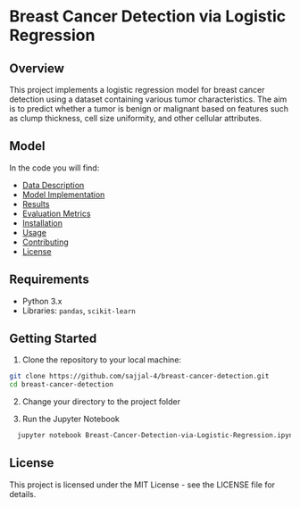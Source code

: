 # Breast Cancer Detection via Logistic Regression

## Overview
This project implements a logistic regression model for breast cancer detection using a dataset containing various tumor characteristics. The aim is to predict whether a tumor is benign or malignant based on features such as clump thickness, cell size uniformity, and other cellular attributes.

## Model
In the code you will find:
- [Data Description](#data-description)
- [Model Implementation](#model-implementation)
- [Results](#results)
- [Evaluation Metrics](#evaluation-metrics)
- [Installation](#installation)
- [Usage](#usage)
- [Contributing](#contributing)
- [License](#license)

## Requirements
- Python 3.x
- Libraries: `pandas`, `scikit-learn`

## Getting Started
1. Clone the repository to your local machine:

```bash
git clone https://github.com/sajjal-4/breast-cancer-detection.git
cd breast-cancer-detection
```
2. Change your directory to the project folder

3. Run the Jupyter Notebook
```bash
  jupyter notebook Breast-Cancer-Detection-via-Logistic-Regression.ipynb
 ```

## License
This project is licensed under the MIT License - see the LICENSE file for details.

